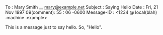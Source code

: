 To    : Mary Smith
__
          <mary@example.net>
Subject     : Saying Hello
Date  : Fri, 21 Nov 1997 09(comment):   55  :  06 -0600
Message-ID  : <1234   @   local(blah)  .machine .example>

This is a message just to say hello.
So, "Hello".
